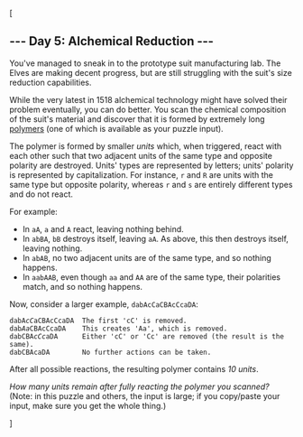 [<article class="day-desc"><h2>--- Day 5: Alchemical Reduction ---</h2><p>You've managed to sneak in to the prototype suit manufacturing lab.  The Elves are making decent progress, but are still struggling with the suit's size reduction capabilities.</p>
<p>While the very latest in 1518 alchemical technology might have solved their problem eventually, you can do better.  You scan the chemical composition of the suit's material and discover that it is formed by extremely long <a href="https://en.wikipedia.org/wiki/Polymer">polymers</a> (one of which is <span title="I've always wanted a polymer!">available</span> as your puzzle input).</p>
<p>The polymer is formed by smaller <em>units</em> which, when triggered, react with each other such that two adjacent units of the same type and opposite polarity are destroyed. Units' types are represented by letters; units' polarity is represented by capitalization.  For instance, <code>r</code> and <code>R</code> are units with the same type but opposite polarity, whereas <code>r</code> and <code>s</code> are entirely different types and do not react.</p>
<p>For example:</p>
<ul>
<li>In <code>aA</code>, <code>a</code> and <code>A</code> react, leaving nothing behind.</li>
<li>In <code>abBA</code>, <code>bB</code> destroys itself, leaving <code>aA</code>.  As above, this then destroys itself, leaving nothing.</li>
<li>In <code>abAB</code>, no two adjacent units are of the same type, and so nothing happens.</li>
<li>In <code>aabAAB</code>, even though <code>aa</code> and <code>AA</code> are of the same type, their polarities match, and so nothing happens.</li>
</ul>
<p>Now, consider a larger example, <code>dabAcCaCBAcCcaDA</code>:</p>
<pre><code>dabA<em>cC</em>aCBAcCcaDA  The first 'cC' is removed.
dab<em>Aa</em>CBAcCcaDA    This creates 'Aa', which is removed.
dabCBA<em>cCc</em>aDA      Either 'cC' or 'Cc' are removed (the result is the same).
dabCBAcaDA        No further actions can be taken.
</code></pre>
<p>After all possible reactions, the resulting polymer contains <em>10 units</em>.</p>
<p><em>How many units remain after fully reacting the polymer you scanned?</em> <span class="quiet">(Note: in this puzzle and others, the input is large; if you copy/paste your input, make sure you get the whole thing.)</span></p>
</article>]
